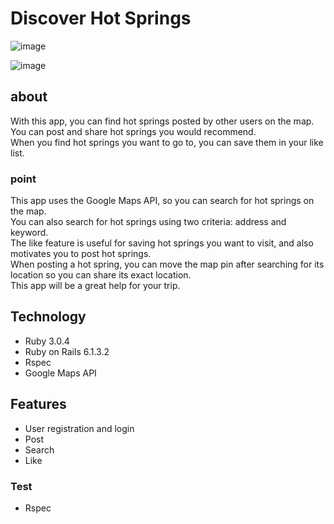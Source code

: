 # Discover Hot Springs

![image](https://github.com/daichi-23/hot_spring_app/edit/main/images/app-home.png) 

![image](https://github.com/daichi-23/hot_spring_app/edit/main/images/app-new.png)

## about
With this app, you can find hot springs posted by other users on the map.  
You can post and share hot springs you would recommend.  
When you find hot springs you want to go to, you can save them in your like list.
### point
This app uses the Google Maps API, so you can search for hot springs on the map.  
You can also search for hot springs using two criteria: address and keyword.  
The like feature is useful for saving hot springs you want to visit, and also motivates you to post hot springs.  
When posting a hot spring, you can move the map pin after searching for its location so you can share its exact location.  
This app will be a great help for your trip.

## Technology
* Ruby 3.0.4
* Ruby on Rails 6.1.3.2
* Rspec
* Google Maps API

## Features
* User registration and login
* Post
* Search
* Like
### Test
* Rspec
